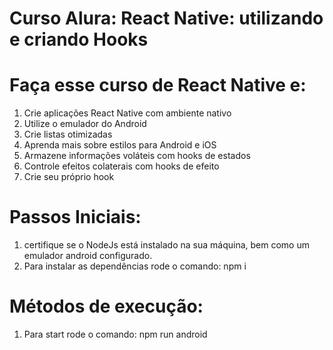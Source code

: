 # Curso Alura: React Native: utilizando e criando Hooks



# Faça esse curso de React Native e:
1. Crie aplicações React Native com ambiente nativo
2. Utilize o emulador do Android
3. Crie listas otimizadas
4. Aprenda mais sobre estilos para Android e iOS
5. Armazene informações voláteis com hooks de estados
6. Controle efeitos colaterais com hooks de efeito
7. Crie seu próprio hook

# Passos Iniciais:

1. certifique se o NodeJs está instalado na sua máquina, bem como um emulador android configurado.
2. Para instalar as dependências rode o comando: npm i

# Métodos de execução:


1. Para start rode o comando: npm run android
